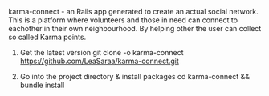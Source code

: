 karma-connect - an Rails app generated to create an actual social network. This is a platform where volunteers and those in need can connect to eachother in their own neighbourhood. By helping other the user can collect so called Karma points.

1. Get the latest version
git clone -o karma-connect https://github.com/LeaSaraa/karma-connect.git

2. Go into the project directory & install packages
cd karma-connect && bundle install
